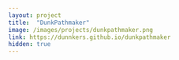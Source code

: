 ```yaml
---
layout: project
title:  "DunkPathmaker"
image: /images/projects/dunkpathmaker.png
link: https://dunnkers.github.io/dunkpathmaker
hidden: true
---
```

